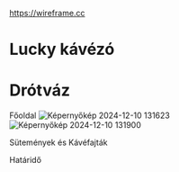 https://wireframe.cc
# Lucky kávézó #


# Drótváz #

Főoldal
![Képernyőkép 2024-12-10 131623](https://github.com/user-attachments/assets/53918c12-ac82-45aa-9191-3a8c955ef218)
![Képernyőkép 2024-12-10 131900](https://github.com/user-attachments/assets/e20f9a00-864d-4361-971c-b864ae148d96)

Sütemények és Kávéfajták






Határidő

